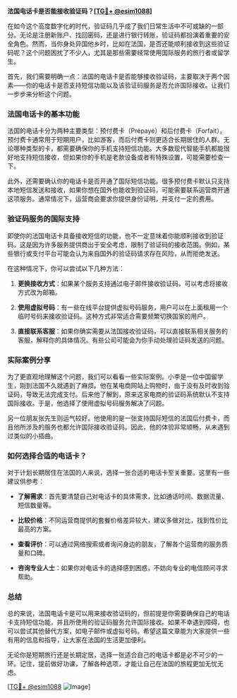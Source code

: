 **法国电话卡是否能接收验证码？[[TG💪+ @esim1088](https://t.me/s/esim1088)]**

在如今这个高度数字化的时代，验证码几乎成了我们日常生活中不可或缺的一部分。无论是注册新账户、找回密码，还是进行银行转账，验证码都扮演着重要的安全角色。然而，当你身处异国他乡时，比如在法国，是否还能顺利接收到这些验证码呢？这个问题困扰了不少人，尤其是那些需要经常使用国际服务的旅行者或留学生。

首先，我们需要明确一点：法国的电话卡是否能够接收验证码，主要取决于两个因素——你的电话卡是否支持短信功能以及该验证码服务是否允许国际接收。让我们一步步来分析这个问题。

### 法国电话卡的基本功能

法国的电话卡分为两种主要类型：预付费卡（Prépayé）和后付费卡（Forfait）。预付费卡通常用于短期用户，比如游客，而后付费卡则更适合长期居住的人群。无论哪种类型的卡，都需要确保你的手机支持短信功能。大多数现代智能手机都能很好地支持短信接收，但如果你的手机是老款设备或者有特殊设置，可能需要检查一下。

此外，还需要确认你的电话卡是否开通了国际短信功能。很多预付费卡默认只支持本地短信发送和接收，如果你想在国外也能收到验证码，可能需要联系运营商开通这项服务。通常情况下，运营商会要求你提供身份证明，并支付一定的费用。

### 验证码服务的国际支持

即使你的法国电话卡具备接收短信的功能，也不一定意味着你能顺利接收到验证码。这是因为许多服务提供商出于安全考虑，限制了验证码的接收范围。例如，某些银行或支付平台可能会认为来自国外的验证码请求存在风险，从而拒绝发送。

在这种情况下，你可以尝试以下几种方法：

1. **更换接收方式**：如果某个服务支持通过电子邮件接收验证码，可以考虑将接收方式改为邮箱。
   
2. **使用虚拟号码**：有一些在线平台提供虚拟号码服务，用户可以在上面租用一个临时号码来接收验证码。这种方式非常适合需要频繁切换国家的用户。

3. **直接联系客服**：如果你确实需要从法国接收验证码，可以直接联系相关服务的客服，解释你的具体情况。有些公司可能会为你手动处理验证码发送的问题。

### 实际案例分享

为了更直观地理解这个问题，我们可以看看一些实际案例。小李是一位中国留学生，刚到法国不久就遇到了麻烦。他在某电商网站上购物时，由于没有及时收到验证码，导致无法完成支付。后来他了解到，原来这家电商的验证码系统默认不支持国际接收。于是，他选择了使用虚拟号码服务解决了问题。

另一位朋友张先生则运气较好。他使用的是一张支持国际短信的法国后付费卡，而且他所涉及的服务也都允许国际接收验证码。因此，他的体验非常顺畅，从未遇到过类似的小插曲。

### 如何选择合适的电话卡？

对于计划长期居住在法国的人来说，选择一张合适的电话卡至关重要。这里有一些建议供参考：

- **了解需求**：首先要清楚自己对电话卡的具体需求，比如通话时间、数据流量、短信数量等。
  
- **比较价格**：不同运营商提供的套餐价格差异较大，建议多做对比，找到性价比最高的方案。

- **查看评价**：可以通过网络搜索或者询问身边的朋友，了解各个运营商的服务质量和口碑。

- **咨询专业人士**：如果你对电话卡的选择感到困惑，不妨向专业的电信顾问寻求帮助。

### 总结

总的来说，法国电话卡是可以用来接收验证码的，但前提是你需要确保自己的电话卡支持短信功能，并且所使用的验证码服务允许国际接收。如果不幸遇到障碍，也可以尝试其他替代方案，如电子邮件或虚拟号码。希望这篇文章能为大家提供一些有用的信息和指导，让大家在法国的生活更加便利。

无论你是短期旅行还是长期定居，选择一张适合自己的电话卡都是必不可少的一环。记住，提前做好功课，了解各种选项，才能让自己在法国的旅程更加无忧无虑。

[[TG💪+ @esim1088](https://t.me/s/esim1088) ![Image](https://i.postimg.cc/4NQfJmqS/Snipaste-2025-05-13-00-14-12.png)]